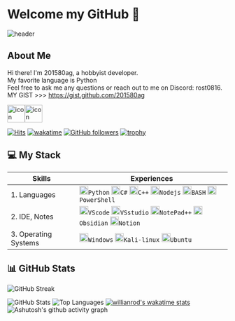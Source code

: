 # Welcome my GitHub 👋

![header](https://capsule-render.vercel.app/api?type=waving&color=0:EEFF00,100:a82da8&height=300&section=header&text=WELCOME&fontSize=40)

## About Me
Hi there! I'm 201580ag, a hobbyist developer.  
My favorite language is Python  
Feel free to ask me any questions or reach out to me on Discord: rost0816.  
MY GIST >>> https://gist.github.com/201580ag  

<div style="display: flex; align-items: flex-start;">
   <img src="https://techstack-generator.vercel.app/python-icon.svg" alt="icon" width="40" height="40" />
   <img src="https://techstack-generator.vercel.app/github-icon.svg" alt="icon" width="40" height="40" />
</div>

[![Hits](https://hits.seeyoufarm.com/api/count/incr/badge.svg?url=https%3A%2F%2Fgithub.com%2F201580ag%2F&count_bg=%2379C83D&title_bg=%23555555&icon=github.svg&icon_color=%23E7E7E7&title=hits&edge_flat=false)](https://hits.seeyoufarm.com) [![wakatime](https://wakatime.com/badge/user/7bc43338-3692-47d1-a4fc-fe0f80b542df.svg)](https://wakatime.com/@7bc43338-3692-47d1-a4fc-fe0f80b542df)
[![GitHub followers](https://img.shields.io/github/followers/201580ag?style=flat-square)](https://github.com/201580ag?tab=followers)
[![trophy](https://github-profile-trophy.vercel.app/?username=201580ag&row=1&column=9&theme=gruvbox)](https://github.com/201580ag)

## 💻 My Stack
|Skills|Experiences|
|---|---|
|1. Languages|<code><img alt="Python" height="20" src="https://cdn.icon-icons.com/icons2/1508/PNG/512/python_104451.png">Python</a></code> <code><img alt="C#" height="20" src="https://cdn.icon-icons.com/icons2/2415/PNG/512/csharp_line_logo_icon_146579.png"><a>C#</a></code> <code><img alt="C++" height="20" src="https://cdn.icon-icons.com/icons2/2415/PNG/512/cplusplus_line_logo_icon_146582.png"><a>C++</a></code> <code><img alt="Nodejs" height="20" src="https://cdn.icon-icons.com/icons2/2107/PNG/512/file_type_node_icon_130301.png"><a>Nodejs</a></code> <code><img alt="BASH" height="20" src="https://cdn.icon-icons.com/icons2/2699/PNG/512/gnu_bash_official_logo_icon_169099.png"><a>BASH</a></code> <code><img alt="PowerShell" height="20" src="https://cdn.icon-icons.com/icons2/2107/PNG/512/file_type_powershell_icon_130243.png"><a>PowerShell</a></code>|
|2. IDE, Notes|<code><img alt="VScode" height="20" src="https://cdn.icon-icons.com/icons2/2107/PNG/512/file_type_vscode_icon_130084.png"><a>VScode</a></code> <code><img alt="VSstudio" height="20" src="https://cdn.icon-icons.com/icons2/729/PNG/512/visualstudio_icon-icons.com_62717.png"><a>VSstudio</a></code> <code><img alt="NotePad++" height="20" src="https://cdn.icon-icons.com/icons2/153/PNG/256/notepad_21851.png"><a>NotePad++</a></code> <code><img alt="Obsidian" height="20" src="https://cdn.icon-icons.com/icons2/3053/PNG/512/obsidian_macos_bigsur_icon_189888.png"><a>Obsidian</a></code> <code><img alt="Notion" height="20" src="https://cdn.icon-icons.com/icons2/3685/PNG/512/notion_logo_icon_229291.png"><a>Notion</a></code>|
|3. Operating Systems|<code><img alt="Windows" height="20" src="https://cdn.icon-icons.com/icons2/836/PNG/512/Windows_Phone_icon-icons.com_66782.png"><a>Windows</a></code> <code><img alt="Kali-linux" height="20" src="https://cdn.icon-icons.com/icons2/2415/PNG/512/debian_original_logo_icon_146566.png"><a>Kali-linux</a></code> <code><img alt="Ubuntu" height="20" src="https://cdn.icon-icons.com/icons2/195/PNG/256/OS_Ubuntu_23488.png"><a>Ubuntu</a></code>|

## 📊 GitHub Stats
![GitHub Streak](https://streak-stats.demolab.com?user=201580ag&theme=yellowdark&date_format=%5BY.%5Dn.j)

![GitHub Stats](https://github-readme-stats-henna-omega-51.vercel.app/api?username=201580ag&show_icons=true&theme=great-gatsby)
![Top Languages](https://github-readme-stats-henna-omega-51.vercel.app/api/top-langs/?username=201580ag&layout=compact&hide=jupyter%20notebook&theme=great-gatsby)
[![willianrod's wakatime stats](https://github-readme-stats.vercel.app/api/wakatime?username=201580ag)](https://wakatime.com/@201580ag)
![Ashutosh's github activity graph](https://github-readme-activity-graph.vercel.app/graph?username=201580ag&theme=github-compact&area=true&hide_border=true)
